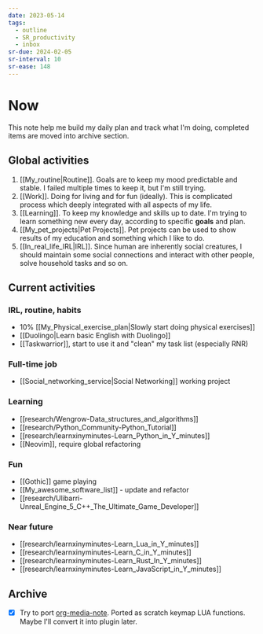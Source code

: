 ```yaml
---
date: 2023-05-14
tags:
  - outline
  - SR_productivity
  - inbox
sr-due: 2024-02-05
sr-interval: 10
sr-ease: 148
---
```


# Now

This note help me build my daily plan and track what I'm doing, completed items
are moved into archive section.

## Global activities

1. [[My_routine|Routine]]. Goals are to keep my mood predictable and stable. I
   failed multiple times to keep it, but I'm still trying.
2. [[Work]]. Doing for living and for fun (ideally). This is complicated process
   which deeply integrated with all aspects of my life.
3. [[Learning]]. To keep my knowledge and skills up to date. I'm trying to learn
   something new every day, according to specific **goals** and plan.
4. [[My_pet_projects|Pet Projects]]. Pet projects can be used to show results of
   my education and something which I like to do.
5. [[In_real_life_IRL|IRL]]. Since human are inherently social creatures, I
   should maintain some social connections and interact with other people, solve
   household tasks and so on.

## Current activities

### IRL, routine, habits

- 10% [[My_Physical_exercise_plan|Slowly start doing physical exercises]]
- [[Duolingo|Learn basic English with Duolingo]]
- [[Taskwarrior]], start to use it and "clean" my task list (especially RNR)

### Full-time job

- [[Social_networking_service|Social Networking]] working project

### Learning

- [[research/Wengrow-Data_structures_and_algorithms]]
- [[research/Python_Community-Python_Tutorial]]
- [[research/learnxinyminutes-Learn_Python_in_Y_minutes]]
- [[Neovim]], require global refactoring

### Fun

- [[Gothic]] game playing
- [[My_awesome_software_list]] - update and refactor
- [[research/Ulibarri-Unreal_Engine_5_C++_The_Ultimate_Game_Developer]]

### Near future

- [[research/learnxinyminutes-Learn_Lua_in_Y_minutes]]
- [[research/learnxinyminutes-Learn_C_in_Y_minutes]]
- [[research/learnxinyminutes-Learn_Rust_In_Y_minutes]]
- [[research/learnxinyminutes-Learn_JavaScript_in_Y_minutes]]

## Archive

- [x] Try to port
  [org-media-note](https://github.com/yuchen-lea/org-media-note). Ported as
  scratch keymap LUA functions. Maybe I'll convert it into plugin later.
